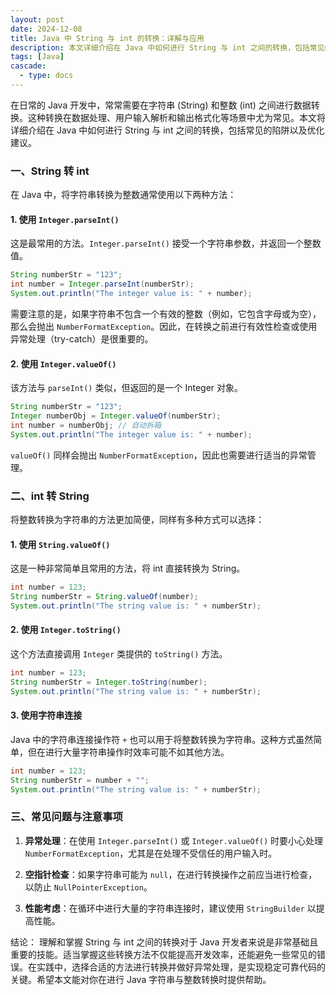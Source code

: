 ```yaml
---
layout: post
date: 2024-12-08
title: Java 中 String 与 int 的转换：详解与应用
description: 本文详细介绍在 Java 中如何进行 String 与 int 之间的转换，包括常见的陷阱以及优化建议。   
tags: [Java]
cascade:
  - type: docs
---
```



在日常的 Java 开发中，常常需要在字符串 (String) 和整数 (int) 之间进行数据转换。这种转换在数据处理、用户输入解析和输出格式化等场景中尤为常见。本文将详细介绍在 Java 中如何进行 String 与 int 之间的转换，包括常见的陷阱以及优化建议。

### 一、String 转 int

在 Java 中，将字符串转换为整数通常使用以下两种方法：

#### 1. 使用 `Integer.parseInt()`

这是最常用的方法。`Integer.parseInt()` 接受一个字符串参数，并返回一个整数值。

```java
String numberStr = "123";
int number = Integer.parseInt(numberStr);
System.out.println("The integer value is: " + number);
```

需要注意的是，如果字符串不包含一个有效的整数（例如，它包含字母或为空），那么会抛出 `NumberFormatException`。因此，在转换之前进行有效性检查或使用异常处理（try-catch）是很重要的。

#### 2. 使用 `Integer.valueOf()`

该方法与 `parseInt()` 类似，但返回的是一个 Integer 对象。

```java
String numberStr = "123";
Integer numberObj = Integer.valueOf(numberStr);
int number = numberObj; // 自动拆箱
System.out.println("The integer value is: " + number);
```

`valueOf()` 同样会抛出 `NumberFormatException`，因此也需要进行适当的异常管理。

### 二、int 转 String

将整数转换为字符串的方法更加简便，同样有多种方式可以选择：

#### 1. 使用 `String.valueOf()`

这是一种非常简单且常用的方法，将 int 直接转换为 String。

```java
int number = 123;
String numberStr = String.valueOf(number);
System.out.println("The string value is: " + numberStr);
```

#### 2. 使用 `Integer.toString()`

这个方法直接调用 `Integer` 类提供的 `toString()` 方法。

```java
int number = 123;
String numberStr = Integer.toString(number);
System.out.println("The string value is: " + numberStr);
```

#### 3. 使用字符串连接

Java 中的字符串连接操作符 `+` 也可以用于将整数转换为字符串。这种方式虽然简单，但在进行大量字符串操作时效率可能不如其他方法。

```java
int number = 123;
String numberStr = number + "";
System.out.println("The string value is: " + numberStr);
```

### 三、常见问题与注意事项

1. **异常处理**：在使用 `Integer.parseInt()` 或 `Integer.valueOf()` 时要小心处理 `NumberFormatException`，尤其是在处理不受信任的用户输入时。

2. **空指针检查**：如果字符串可能为 `null`，在进行转换操作之前应当进行检查，以防止 `NullPointerException`。

3. **性能考虑**：在循环中进行大量的字符串连接时，建议使用 `StringBuilder` 以提高性能。

结论：
理解和掌握 String 与 int 之间的转换对于 Java 开发者来说是非常基础且重要的技能。适当掌握这些转换方法不仅能提高开发效率，还能避免一些常见的错误。在实践中，选择合适的方法进行转换并做好异常处理，是实现稳定可靠代码的关键。希望本文能对你在进行 Java 字符串与整数转换时提供帮助。